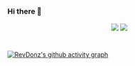 ### Hi there 👋

<p align="center">
  <img align="center" src="https://github-readme-stats.vercel.app/api?username=revdonz&show_icons=true&theme=nord&hide_border=true" />
    <img align="center" src="https://github-readme-streak-stats.herokuapp.com/?user=revdonz&theme=nord&hide_border=true" />
  </a>
</p>

<br/>

[![RevDonz's github activity graph](https://activity-graph.herokuapp.com/graph?username=revdonz&theme=nord&hide_border=true)](https://github.com/revdonz/github-readme-activity-graph)

<!--
**RevDonz/RevDonz** is a ✨ _special_ ✨ repository because its `README.md` (this file) appears on your GitHub profile.

Here are some ideas to get you started:

- 🔭 I’m currently working on ...
- 🌱 I’m currently learning ...
- 👯 I’m looking to collaborate on ...
- 🤔 I’m looking for help with ...
- 💬 Ask me about ...
- 📫 How to reach me: ...
- 😄 Pronouns: ...
- ⚡ Fun fact: ...
-->
